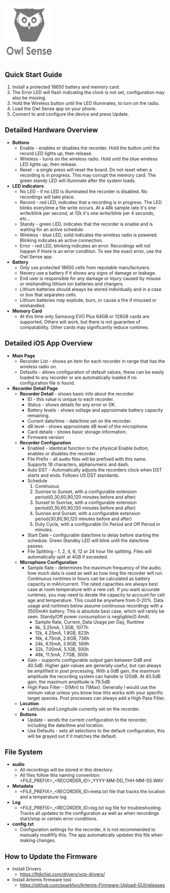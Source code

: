 
<img src="Logo.png" alt="Owl Sense" width="150" />

## Quick Start Guide
  1. Install a protected 18650 battery and memory card.
  2. The Error LED will flash indicating the clock is not set, configuration may also be missing.
  3. Hold the Wireless button until the LED illuminates, to turn on the radio.
  4. Load the Owl Sense app on your phone.
  5. Connect to and configure the device and press Update.



## Detailed Hardware Overview
  - **Buttons**
    * Enable - enables or disables the recorder.  Hold the button until the record LED lights up, then release.
    * Wireless - turns on the wireless radio.  Hold until the blue wireless LED lights up, then release.
    * Reset - a single press will reset the board.  Do not reset when a recording is in progress.  This may corrupt the memory card.  The green standy LED will illuminate after the system loads.
  - **LED indicators**
    * No LED -  if no LED is illuminated the recorder is disabled.  No recordings will take place.
    * Record - red LED, indicates that a recording is in progress.  The LED blinks everytime a file write occurs.  At a 48k sample rate it's one write/blink per second, at 12k it's one write/blink per 4 seconds, etc...
    * Standy - green LED, indicates that the recorder is enable and is waiting for an active schedule.
    * Wireless - blue LED, solid indicates the wireless radio is powered.  Blinking indicates an active connection.
    * Error - red LED, blinking indicates an error.  Recordings will not happen if there is an error condition.  To see the exact error, use the Owl Sense app.
  - **Battery**
    * Only use protected 18650 cells from reputable manufacturers.
    * Nevery use a battery if it shows any signs of damage or leakage.
    * End user is responsible for any damage or injury caused by misuse or mishandling lithium ion batteries and chargers.
    * Lithium batteries should always be stored individually and in a case or box that separates cells.
    * Lithium batteries may explode, burn, or cause a fire if misused or mishandled.
  - **Memory Card**
    * At this time only Samsung EVO Plus 64GB or 128GB cards are supported.  Others will work, but there is not guarantee of compatability.  Other cards may significantly reduce runtimes.


## Detailed iOS App Overview
  - **Main Page**
    * Recorder List - shows an item for each recorder in range that has the wireless radio on.
    * Defaults - allows configuration of default values, these can be easily loaded to any recorder or are automatically loaded if no configuration file is found.
  - **Recorder Detail Page**
    * **Recorder Detail** - shows basic info about the recorder.
      - ID - this value is unique to each recorder.
      - Status - shows details for any error or OK.
      - Battery levels - shows voltage and approximate battery capacity remaining.
      - Current date/time - date/time set on the recorder.
      - dB level - shows approximate dB level of the microphone.
      - Card details - shows basic storage information.
      - Firmware version
    * **Recorder Configuration**
      - Enabled - identical function to the physical Enable button, enables or disables the recorder.
      - File Prefix - all audio files will be prefixed with this name.  Supports 18 characters, alphanumeric and dash.
      - Auto DST - Automatically adjusts the recorders clock when DST starts and ends.  Follows US DST standards.
      - Schedule
        1. Continuous
        2. Sunrise to Sunset, with a configurable extension period(0,30,60,90,120 minutes before and after)
        3. Sunset to Sunrise, with a configurable extension period(0,30,60,90,120 minutes before and after)
        4. Sunrise and Sunset, with a configurable extension period(30,60,90,120 minutes before and after)
        5. Duty Cycle, with a configurable On Period and Off Period in minutes.
      - Start Date - configurable date/time to delay before starting the schedule.  Green Standby LED will blink until the date/time passes.
      - File Splitting - 1, 2, 4, 6, 12 or 24 hour file splitting.  Files will automatically split at 4GB if exceeded.
    * **Microphone Configuration**
      * Sample Rate - determines the maximum frequency of the audio, how much data is used as well as how long the recorder will run.  Continuous runtimes in hours can be calculated as battery capacity in mAh/current.  The rated capacities are always best case at room temperature with a new cell.  If you want accurate runtimes, you may need to derate the capacity to account for cell age and temperature.  This could be anywhere from 0-20%.  Data usage and runtimes below assume continuous recordings with a 3500mAh battery.  This is absolute best case, which will rarely be seen.  Standy/Off power consumption is negligible(0.4mA).
        - Sample Rate, Current, Data Usage per Day, Runtime
        - 8k, 3.25mA, 1.3GB, 1077h
        - 12k, 4.25mA, 1.9GB, 823h
        - 16k, 4.75mA, 2.6GB, 736h
        - 24k, 6.15mA, 3.9GB, 569h
        - 32k, 7.00mA, 5.1GB, 500h
        - 48k, 11.5mA, 7.7GB, 300h
      * Gain - supports configurable output gain between 0dB and 40.5dB.  Higher gain values are generally useful, but can always be amplified in post processing.  With a 0dB gain, the maximum amplitude the recording system can handle is 120dB.  At 40.5dB gain, the maximum amplitude is 79.5dB
      * High Pass Filter - 0(Min) to 7(Max).  Generally I would use the minium value unless you know how this works with your specific target species.  Post processes can always add a High Pass Filter.
    * **Location**
      - Lattitude and Longitude currently set on the recorder.
    * **Buttons**
      - Update - sends the current configuration to the recorder, including the date/time and location.
      - Use Defaults - sets all selections to the default configuration, this will be grayed out if it matches the default.

## File System
  - **audio**
    * All recordings will be stored in this directory.
    * All files follow this naming convention: <FILE_PREFIX>_<RECORDER_ID>_YYYY-MM-DD_THH-MM-SS.WAV
  - **Metadata**
    * <FILE_PREFIX>_<RECORDER_ID>meta.txt file that tracks the location and a temperature log.
  - **Log**
    * <FILE_PREFIX>_<RECORDER_ID>log.txt log file for troubleshooting.  Tracks all updates to the configuration as well as when recordings start/stop or certain error conditions.
  - **config.txt**
    * Configuration settings for the recorder, it is not recommended to manually modifify this.  The app automatically updates this file when making changes.



## How to Update the Firmware
  - Install Drivers
    - https://ftdichip.com/drivers/vcp-drivers/
  - Install Artemis firmware tool
    - https://github.com/sparkfun/Artemis-Firmware-Upload-GUI/releases

